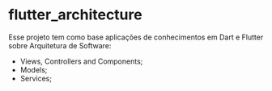 # flutter_architecture

Esse projeto tem como base aplicações de conhecimentos em Dart e Flutter sobre Arquitetura de Software:

- Views, Controllers and Components;
- Models;
- Services;


